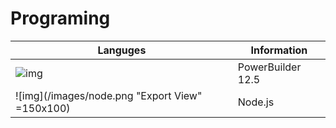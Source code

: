 # Programing
 
 |Languges | Information |
 |--|---|
|![img](/images/pb.jpeg)|PowerBuilder 12.5|
|![img](/images/node.png "Export View" =150x100) |Node.js|

